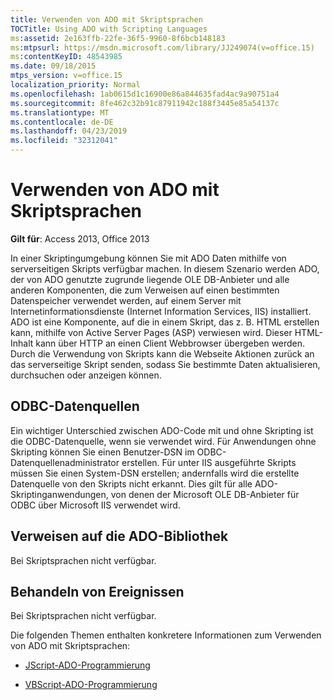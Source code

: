 ```yaml
---
title: Verwenden von ADO mit Skriptsprachen
TOCTitle: Using ADO with Scripting Languages
ms:assetid: 2e163ffb-22fe-36f5-9960-8f6bcb148183
ms:mtpsurl: https://msdn.microsoft.com/library/JJ249074(v=office.15)
ms:contentKeyID: 48543985
ms.date: 09/18/2015
mtps_version: v=office.15
localization_priority: Normal
ms.openlocfilehash: 1ab0615d1c16900e86a844635fad4ac9a90751a4
ms.sourcegitcommit: 8fe462c32b91c87911942c188f3445e85a54137c
ms.translationtype: MT
ms.contentlocale: de-DE
ms.lasthandoff: 04/23/2019
ms.locfileid: "32312041"
---
```

# <a name="using-ado-with-scripting-languages"></a>Verwenden von ADO mit Skriptsprachen


**Gilt für**: Access 2013, Office 2013

In einer Skriptingumgebung können Sie mit ADO Daten mithilfe von serverseitigen Skripts verfügbar machen. In diesem Szenario werden ADO, der von ADO genutzte zugrunde liegende OLE DB-Anbieter und alle anderen Komponenten, die zum Verweisen auf einen bestimmten Datenspeicher verwendet werden, auf einem Server mit Internetinformationsdienste (Internet Information Services, IIS) installiert. ADO ist eine Komponente, auf die in einem Skript, das z. B. HTML erstellen kann, mithilfe von Active Server Pages (ASP) verwiesen wird. Dieser HTML-Inhalt kann über HTTP an einen Client Webbrowser übergeben werden. Durch die Verwendung von Skripts kann die Webseite Aktionen zurück an das serverseitige Skript senden, sodass Sie bestimmte Daten aktualisieren, durchsuchen oder anzeigen können.

## <a name="odbc-data-sources"></a>ODBC-Datenquellen

Ein wichtiger Unterschied zwischen ADO-Code mit und ohne Skripting ist die ODBC-Datenquelle, wenn sie verwendet wird. Für Anwendungen ohne Skripting können Sie einen Benutzer-DSN im ODBC-Datenquellenadministrator erstellen. Für unter IIS ausgeführte Skripts müssen Sie einen System-DSN erstellen; andernfalls wird die erstellte Datenquelle von den Skripts nicht erkannt. Dies gilt für alle ADO-Skriptinganwendungen, von denen der Microsoft OLE DB-Anbieter für ODBC über Microsoft IIS verwendet wird.

## <a name="referencing-the-ado-library"></a>Verweisen auf die ADO-Bibliothek

Bei Skriptsprachen nicht verfügbar.

## <a name="handling-events"></a>Behandeln von Ereignissen

Bei Skriptsprachen nicht verfügbar.

Die folgenden Themen enthalten konkretere Informationen zum Verwenden von ADO mit Skriptsprachen:

- [JScript-ADO-Programmierung](jscript-ado-programming.md)

- [VBScript-ADO-Programmierung](vbscript-ado-programming.md)
